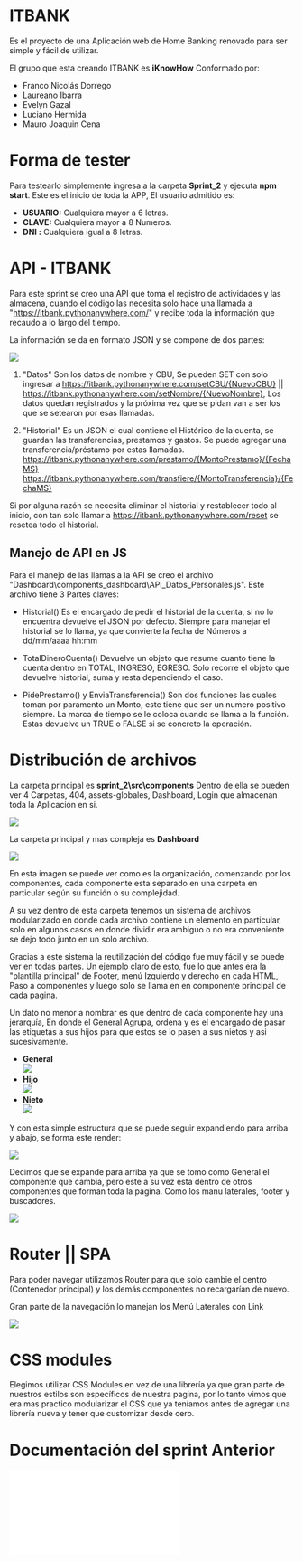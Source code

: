 ﻿# ITBANK
Es el proyecto de una Aplicación web de Home Banking renovado para ser simple y fácil de utilizar.

El grupo que esta creando ITBANK es **iKnowHow** Conformado por: 
  - Franco Nicolás Dorrego
  - Laureano Ibarra
  - Evelyn Gazal
  - Luciano Hermida
  - Mauro Joaquin Cena

# Forma de tester

Para testearlo simplemente ingresa a la carpeta **Sprint_2** y ejecuta **npm start**.
Este es el inicio de toda la APP, El usuario admitido es:

 - **USUARIO:** Cualquiera mayor a 6 letras.
 - **CLAVE:** Cualquiera mayor a 8 Numeros.
 - **DNI :** Cualquiera igual a 8 letras.

## <h1>API - ITBANK</h1>

Para este sprint se creo una API que toma el registro de actividades y las almacena, cuando el código las necesita solo hace una llamada a "https://itbank.pythonanywhere.com/" y recibe toda la información que recaudo a lo largo del tiempo. 

La información se da en formato JSON y se compone de dos partes: 

**![](/docs/API.png)**

 1. "Datos" Son los datos de nombre y CBU, Se pueden SET con solo   
    ingresar a https://itbank.pythonanywhere.com/setCBU/{NuevoCBU} || https://itbank.pythonanywhere.com/setNombre/{NuevoNombre}, Los datos quedan registrados y la próxima vez que se pidan van a ser los que se setearon por esas llamadas.
    
 2. "Historial" Es un JSON el cual contiene el Histórico de la cuenta, se guardan las transferencias, prestamos y gastos. Se puede agregar una transferencia/préstamo por estas llamadas.  
https://itbank.pythonanywhere.com/prestamo/{MontoPrestamo}/{FechaMS}
https://itbank.pythonanywhere.com/transfiere/{MontoTransferencia}/{FechaMS}

Si por alguna razón se necesita eliminar el historial y restablecer todo al inicio, con tan solo llamar a https://itbank.pythonanywhere.com/reset se resetea todo el historial.

## Manejo de API en JS

Para el manejo de las llamas a la API se creo el archivo "Dashboard\components_dashboard\API_Datos_Personales.js". Este archivo tiene 3 Partes claves:

 - Historial() Es el encargado de pedir el historial de la cuenta, si no lo encuentra devuelve el JSON por defecto. Siempre para manejar el historial se lo llama, ya que convierte la fecha de Números a dd/mm/aaaa hh:mm 

 - TotalDineroCuenta() Devuelve un objeto que resume cuanto tiene la cuenta dentro en TOTAL, INGRESO, EGRESO. Solo recorre el objeto que devuelve historial, suma y resta dependiendo el caso. 

 -  PidePrestamo() y EnviaTransferencia() Son dos funciones las cuales toman por paramento un Monto, este tiene que ser un numero positivo siempre. La marca de tiempo se le coloca cuando se llama a la función. Estas devuelve un TRUE o FALSE si se concreto la operación. 

	    
## <h1>Distribución de archivos</h1>

La carpeta principal es **sprint_2\src\components** Dentro de ella se pueden ver 4 Carpetas, 404,  assets-globales, Dashboard, Login que almacenan toda la Aplicación en si.

**![](/docs/archivos.png)**

La carpeta principal y mas compleja es **Dashboard**

**![](/docs/modular.png)**

En esta imagen se puede ver como es la organización, comenzando por los componentes, cada componente esta separado en una carpeta en particular según su función o su complejidad. 

A su vez dentro de esta carpeta tenemos un sistema de archivos modularizado en donde cada archivo contiene un elemento en particular, solo en algunos casos en donde dividir era ambiguo o no era conveniente se dejo todo junto en un solo archivo. 

Gracias a este sistema la reutilización del código fue muy fácil y se puede ver en todas partes. Un ejemplo claro de esto, fue lo que antes era la "plantilla principal" de Footer, menú Izquierdo y derecho en cada HTML, Paso a componentes y luego solo se llama en en componente principal de cada pagina. 

Un dato no menor a nombrar es que dentro de cada componente hay una jerarquía, En donde el General Agrupa, ordena y es el encargado de pasar las etiquetas a sus hijos para que estos se lo pasen a sus nietos y asi sucesivamente.  

 - **General**  
    **![](/docs/general.png)**
 -  **Hijo**    
    **![](/docs/hijo.png)**
 - **Nieto**    
    **![](/docs/nieto.png)**

Y con esta simple estructura que se puede seguir expandiendo para arriba y abajo, se forma este render: 
	
**![](/docs/Render.png)**

Decimos que se expande para arriba ya que se tomo como General el componente que cambia, pero este a su vez esta dentro de otros componentes que forman toda la pagina. Como los manu laterales, footer y buscadores.

**![](/docs/Render-Global.png)**


## <h1>Router || SPA</h1>

Para poder navegar utilizamos Router para que solo cambie el centro (Contenedor principal) y los demás componentes no recargarían de nuevo.

Gran parte de la navegación lo manejan los Menú Laterales con Link 

**![](/docs/router.png)**

## <h1>CSS modules</h1>

Elegimos utilizar CSS Modules en vez de una librería ya que gran parte de nuestros estilos son específicos de nuestra pagina, por lo tanto vimos que era mas practico modularizar el CSS que ya teníamos antes de agregar una librería nueva y tener que customizar desde cero. 



## <h1>Documentación del sprint Anterior</h1>

**![Documentación](./sprint_1/README.md)**

